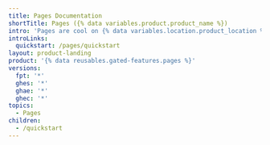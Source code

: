 ```yaml
---
title: Pages Documentation
shortTitle: Pages ({% data variables.product.product_name %})
intro: 'Pages are cool on {% data variables.location.product_location %}. '
introLinks:
  quickstart: /pages/quickstart
layout: product-landing
product: '{% data reusables.gated-features.pages %}'
versions:
  fpt: '*'
  ghes: '*'
  ghae: '*'
  ghec: '*'
topics:
  - Pages
children:
  - /quickstart
---
```


